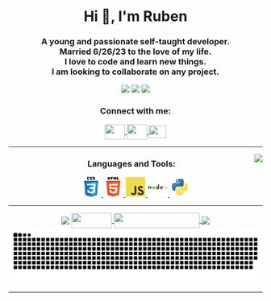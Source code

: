 <h1 align="center">Hi 👋, I'm Ruben</h1>

<h3 align="center">
    A young and passionate self-taught developer.
    <br>
    Married 6/26/23 to the love of my life.
    <br>
    I love to code and learn new things.
    <br>
    I am looking to collaborate on any project.

</h3>

<p align="center"> 
    <img src="https://img.shields.io/badge/Age-22-blue"/>
    <img src="https://komarev.com/ghpvc/?username=rxality&label=Profile%20views&color=0e75b6&style=flat"/> 
    <img src="https://img.shields.io/badge/Lives in the-USA-blue"/> 
</p>


<h3 align="center">Connect with me:</h3>
<p align="center">
    <a href="https://www.youtube.com/c/rxality" target="blank">
        <img align="center" src="https://raw.githubusercontent.com/rahuldkjain/github-profile-readme-generator/master/src/images/icons/Social/youtube.svg" height="30" width="40" />
    </a>
    <a href="https://discord.gg/rxality" target="blank">
        <img align="center" src="https://raw.githubusercontent.com/rahuldkjain/github-profile-readme-generator/master/src/images/icons/Social/discord.svg" height="30" width="40" /> 
    </a>
    <a href="mailto: contact@rxality.online">
        <img align="center" src="https://seeklogo.com/images/G/gmail-new-2020-logo-32DBE11BB4-seeklogo.com.png" height="25" width="35" /> 
    </a>
</p>



----

<img align="right" src="https://github-readme-stats.vercel.app/api/top-langs?username=rxality&show_icons=true&locale=en&layout=compact" />

<h3 align="center">Languages and Tools:</h3>
<p align="center"> 
    <a href="https://www.w3schools.com/css/" target="_blank" rel="noreferrer"> 
        <img src="https://raw.githubusercontent.com/devicons/devicon/master/icons/css3/css3-original-wordmark.svg" alt="css3" width="40" height="40"/> 
    </a> 
    <a href="https://www.w3.org/html/" target="_blank" rel="noreferrer"> 
        <img src="https://raw.githubusercontent.com/devicons/devicon/master/icons/html5/html5-original-wordmark.svg" alt="html5" width="40" height="40"/> 
    </a> 
    <a href="https://developer.mozilla.org/en-US/docs/Web/JavaScript" target="_blank" rel="noreferrer"> 
        <img src="https://raw.githubusercontent.com/devicons/devicon/master/icons/javascript/javascript-original.svg" alt="javascript" width="40" height="40"/> 
    <a href="https://nodejs.org" target="_blank" rel="noreferrer"> 
        <img src="https://raw.githubusercontent.com/devicons/devicon/master/icons/nodejs/nodejs-original-wordmark.svg" alt="nodejs" width="40" height="40"/> 
    </a> 
    <a href="https://www.python.org" target="_blank" rel="noreferrer"> 
        <img src="https://raw.githubusercontent.com/devicons/devicon/master/icons/python/python-original.svg" alt="python" width="40" height="40"/> 
    </a> 
</p>

----

<p align="center">
    <a>
        <img align="center" height="64" src="https://emoji.gg/assets/emoji/7333-parrotdance.gif"></img>
    </a>
    <a href="https://ko-fi.com/rxality">
        <img align="center" src="https://img.shields.io/badge/Ko--fi-F16061?style=for-the-badge&logo=ko-fi&logoColor=white" height="30" width="80"> 
    </a>
    <a href="https://www.buymeacoffee.com/rxality">
        <img align="center" src="https://img.shields.io/badge/Buy%20Me%20A%20Coffee-FFDD00?style=for-the-badge&logo=buy-me-a-coffee&logoColor=black" height="30" width="170">
    </a>
    <a>
        <img align="center" height="64" src="https://emoji.gg/assets/emoji/7333-parrotdance.gif"></img>
    </a>
    
  <img  src="https://raw.githubusercontent.com/Elanza-48/Elanza-48/main/resources/img/github-contribution-grid-snake.svg" alt="example" />
</p>

----
